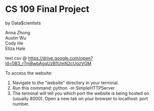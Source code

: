 # CS 109 Final Project
by Data$cientists

Anna Zhong  
Austin Wu  
Cody He  
Eliza Hale  

text.csv @ https://drive.google.com/open?id=0B3_rTmBwbAgqUzB1UmN2cUgzVGM  

To access the website:
1. Navigate to the "website" directory in your terminal.
2. Run this command: python -m SimpleHTTPServer
3. The terminal will tell you which port the website is being hosted on (usually 8000). Open a new tab on your browser to localhost: port number.

